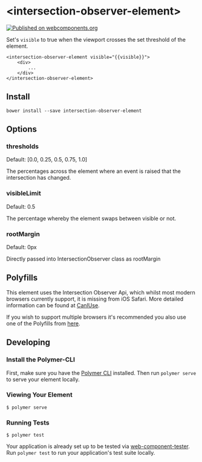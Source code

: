 # \<intersection-observer-element\>

[![Published on webcomponents.org](https://img.shields.io/badge/webcomponents.org-published-blue.svg)](https://www.webcomponents.org/element/moritonal/intersection-observer-element)

Set's `visible` to true when the viewport crosses the set threshold of the element.

```
<intersection-observer-element visible="{{visible}}">
    <div>  
        ...
    </div>
</intersection-observer-element>
```
## Install

```
bower install --save intersection-observer-element
```

## Options

### thresholds

Default: [0.0, 0.25, 0.5, 0.75, 1.0]

The percentages across the element where an event is raised that the intersection has changed.

### visibleLimit

Default: 0.5

The percentage whereby the element swaps between visible or not.

### rootMargin

Default: 0px

Directly passed into IntersectionObserver class as rootMargin

## Polyfills

This element uses the Intersection Observer Api, which whilst most modern browsers currently support, it is missing from iOS Safari. More detailed information can be found at [CanIUse](https://caniuse.com/#search=intersection).

If you wish to support multiple browsers it's recommended you also use one of the Polyfills from [here](https://github.com/w3c/IntersectionObserver/tree/gh-pages/polyfill).
 
## Developing

### Install the Polymer-CLI

First, make sure you have the [Polymer CLI](https://www.npmjs.com/package/polymer-cli) installed. Then run `polymer serve` to serve your element locally.

### Viewing Your Element

```
$ polymer serve
```

### Running Tests

```
$ polymer test
```

Your application is already set up to be tested via [web-component-tester](https://github.com/Polymer/web-component-tester). Run `polymer test` to run your application's test suite locally.
